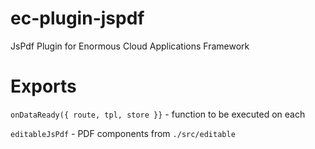 # ec-plugin-jspdf
JsPdf Plugin for Enormous Cloud Applications Framework

Exports
===
`onDataReady({ route, tpl, store }}` - function to be executed on each

`editableJsPdf` - PDF components from `./src/editable`
